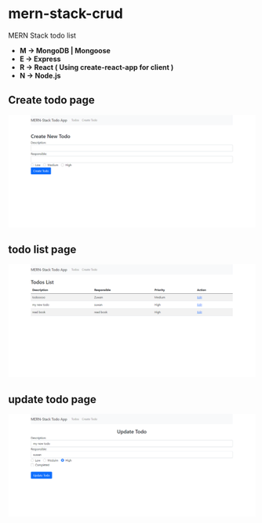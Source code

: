 # mern-stack-crud
 MERN Stack todo list
 - <b> M -> MongoDB | Mongoose
 - <b> E -> Express 
 - <b> R -> React ( Using create-react-app for client ) 
 - <b> N -> Node.js
 

## Create todo page
![](/img/create%20todo.png)

## todo list page
![](/img/todo%20list.png)

## update todo page
![](/img/update%20todo.png)

